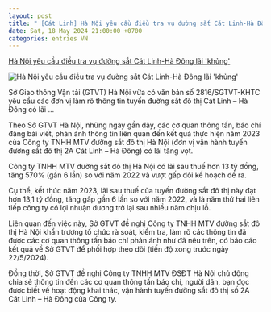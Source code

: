 ```yaml
---
layout: post
title: " [Cát Linh] Hà Nội yêu cầu điều tra vụ đường sắt Cát Linh-Hà Đông lãi 'khủng'"
date: Sat, 18 May 2024 21:00:00 +0700
categories: entries VN
---
```

[Hà Nội yêu cầu điều tra vụ đường sắt Cát Linh-Hà Đông lãi 'khủng'](https://suckhoedoisong.vn/ha-noi-yeu-cau-dieu-tra-vu-duong-sat-cat-linh-ha-dong-lai-khung-169240518151319942.htm)

![Hà Nội yêu cầu điều tra vụ đường sắt Cát Linh-Hà Đông lãi 'khủng'](https://suckhoedoisong.qltns.mediacdn.vn/zoom/600_315/324455921873985536/2024/5/18/avatar1716019816126-17160198165652141810151-21-0-1021-1600-crop-17160198838972072400061.jpg)

Sở Giao thông Vận tải (GTVT) Hà Nội vừa có văn bản số 2816/SGTVT-KHTC yêu cầu các đơn vị làm rõ thông tin tuyến đường sắt đô thị Cát Linh – Hà Đông có lãi ...

Theo Sở GTVT Hà Nội, những ngày gần đây, các cơ quan thông tấn, báo chí đăng bài viết, phản ánh thông tin liên quan đến kết quả thực hiện năm 2023 của Công ty TNHH MTV đường sắt đô thị Hà Nội (đơn vị vận hành tuyến đường sắt đô thị 2A Cát Linh – Hà Đông) có lãi tăng vọt.

Công ty TNHH MTV đường sắt đô thị Hà Nội có lãi sau thuế hơn 13 tỷ đồng, tăng 570% (gần 6 lần) so với năm 2022 và vượt gấp đôi kế hoạch đề ra.

Cụ thể, kết thúc năm 2023, lãi sau thuế của tuyến đường sắt đô thị này đạt hơn 13,1 tỷ đồng, tăng gấp gần 6 lần so với năm 2022, và là năm thứ hai liên tiếp công ty có lợi nhuận dương trở lại sau nhiều năm chịu lỗ.

Liên quan đến việc này, Sở GTVT đề nghị Công ty TNHH MTV đường sắt đô thị Hà Nội khẩn trương tổ chức rà soát, kiểm tra, làm rõ các thông tin đã được các cơ quan thông tấn báo chí phản ánh như đã nêu trên, có báo cáo kết quả về Sở GTVT để phối hợp theo dõi (tiến độ xong trước ngày 22/5/2024).

Đồng thời, Sở GTVT đề nghị Công ty TNHH MTV ĐSĐT Hà Nội chủ động chia sẻ thông tin đến các cơ quan thông tấn báo chí, người dân, bạn đọc được biết về hoạt động khai thác, vận hành tuyến đường sắt đô thị số 2A Cát Linh – Hà Đông của Công ty.

